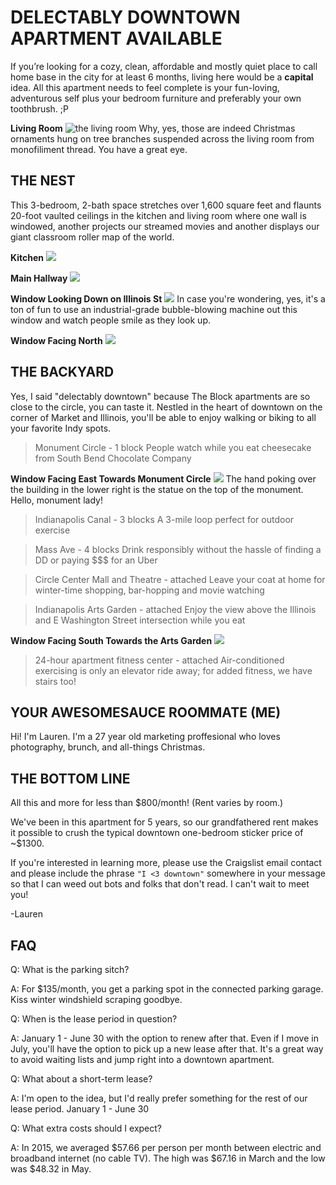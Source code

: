 # DELECTABLY DOWNTOWN APARTMENT AVAILABLE

If you’re looking for a cozy, clean, affordable and mostly quiet place to call home base in the city for at least 6 months, living here would be a **capital** idea. All this apartment needs to feel complete is your fun-loving, adventurous self plus your bedroom furniture and preferably your own toothbrush. ;P

**Living Room**
![](https://www.dropbox.com/s/h2stjea26a7pblx/LNP_2816.jpg?dl=1 "the living room")
Why, yes, those are indeed Christmas ornaments hung on tree branches suspended across the living room from monofiliment thread. You have a great eye.

## THE NEST

This 3-bedroom, 2-bath space stretches over 1,600 square feet and flaunts 20-foot vaulted ceilings in the kitchen and living room where one wall is windowed, another projects our streamed movies and another displays our giant classroom roller map of the world.

**Kitchen**
![](https://www.dropbox.com/s/6dibv3an0f3iewg/LNP_2818.jpg?dl=1)

**Main Hallway**
![](https://www.dropbox.com/s/fgna4pgya7gx7uq/LNP_2822.jpg?dl=1)

**Window Looking Down on Illinois St**
![](https://www.dropbox.com/s/9wyt35jyi3epvdc/LNP_2826.jpg?dl=1)
In case you're wondering, yes, it's a ton of fun to use an industrial-grade bubble-blowing machine out this window and watch people smile as they look up.

**Window Facing North**
![](https://www.dropbox.com/s/ijohtohkfdu2484/LNP_2828.jpg?dl=1)

## THE BACKYARD

Yes, I said "delectably downtown" because The Block apartments are so close to the circle, you can taste it. Nestled in the heart of downtown on the corner of Market and Illinois, you'll be able to enjoy walking or biking to all your favorite Indy spots.

> Monument Circle - 1 block
People watch while you eat cheesecake from South Bend Chocolate Company

**Window Facing East Towards Monument Circle**
![](https://www.dropbox.com/s/2p6wnyzclx5c9rb/LNP_2829.jpg?dl=1)
The hand poking over the building in the lower right is the statue on the top of the monument. Hello, monument lady!

> Indianapolis Canal - 3 blocks
A 3-mile loop perfect for outdoor exercise

> Mass Ave - 4 blocks
Drink responsibly without the hassle of finding a DD or paying $$$ for an Uber

> Circle Center Mall and Theatre - attached
Leave your coat at home for winter-time shopping, bar-hopping and movie watching

>Indianapolis Arts Garden - attached
Enjoy the view above the Illinois and E Washington Street intersection while you eat

**Window Facing South Towards the Arts Garden**
![](https://www.dropbox.com/s/iv79ksc97gomw4g/LNP_2824.jpg?dl=1)

>24-hour apartment fitness center - attached
Air-conditioned exercising is only an elevator ride away; for added fitness, we have stairs too!

## YOUR AWESOMESAUCE ROOMMATE (ME)

Hi! I'm Lauren. I'm a 27 year old marketing proffesional who loves photography, brunch, and all-things Christmas. 

## THE BOTTOM LINE

All this and more for less than $800/month! (Rent varies by room.)

We've been in this apartment for 5 years, so our grandfathered rent makes it possible to crush the typical downtown one-bedroom sticker price of ~$1300.

If you're interested in learning more, please use the Craigslist email contact and please include the phrase `"I <3 downtown"` somewhere in your message so that I can weed out bots and folks that don't read. I can't wait to meet you!

-Lauren

## FAQ

Q: What is the parking sitch?

A: For $135/month, you get a parking spot in the connected parking garage. Kiss winter windshield scraping goodbye.

Q: When is the lease period in question?

A: January 1 - June 30 with the option to renew after that. Even if I move in July, you'll have the option to pick up a new lease after that. It's a great way to avoid waiting lists and jump right into a downtown apartment.

Q: What about a short-term lease?

A: I'm open to the idea, but I'd really prefer something for the rest of our lease period. January 1 - June 30

Q: What extra costs should I expect?

A: In 2015, we averaged $57.66 per person per month between electric and broadband internet (no cable TV). The high was $67.16 in March and the low was $48.32 in May.

